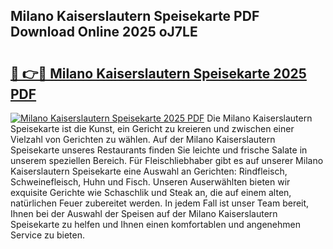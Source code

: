 ## Milano Kaiserslautern Speisekarte PDF Download Online 2025 oJ7LE

# <h2><a href="http://gc71m3o.nevu.top/?p=Milano+Kaiserslautern+Speisekarte">🔗 👉🔴 Milano Kaiserslautern Speisekarte 2025 PDF</a></h2>

[![Milano Kaiserslautern Speisekarte 2025 PDF](https://i.imgur.com/dBaPXMq.png)](http://gc71m3o.nevu.top/?p=Milano+Kaiserslautern+Speisekarte)
Die Milano Kaiserslautern Speisekarte ist die Kunst, ein Gericht zu kreieren und zwischen einer Vielzahl von Gerichten zu wählen. Auf der Milano Kaiserslautern Speisekarte unseres Restaurants finden Sie leichte und frische Salate in unserem speziellen Bereich. Für Fleischliebhaber gibt es auf unserer Milano Kaiserslautern Speisekarte eine Auswahl an Gerichten: Rindfleisch, Schweinefleisch, Huhn und Fisch. Unseren Auserwählten bieten wir exquisite Gerichte wie Schaschlik und Steak an, die auf einem alten, natürlichen Feuer zubereitet werden. In jedem Fall ist unser Team bereit, Ihnen bei der Auswahl der Speisen auf der Milano Kaiserslautern Speisekarte zu helfen und Ihnen einen komfortablen und angenehmen Service zu bieten.
